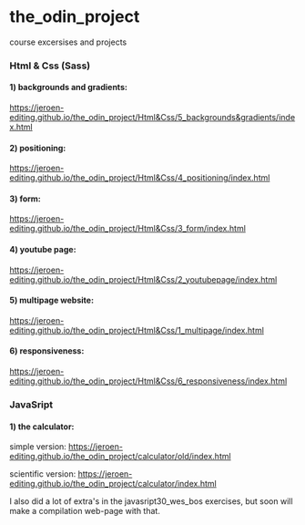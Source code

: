 # the_odin_project
course excersises and projects

### Html & Css (Sass)

#### 1) backgrounds and gradients:
https://jeroen-editing.github.io/the_odin_project/Html&Css/5_backgrounds&gradients/index.html

#### 2) positioning:
https://jeroen-editing.github.io/the_odin_project/Html&Css/4_positioning/index.html

#### 3) form:
https://jeroen-editing.github.io/the_odin_project/Html&Css/3_form/index.html

#### 4) youtube page:
https://jeroen-editing.github.io/the_odin_project/Html&Css/2_youtubepage/index.html

#### 5) multipage website:
https://jeroen-editing.github.io/the_odin_project/Html&Css/1_multipage/index.html

#### 6) responsiveness:
https://jeroen-editing.github.io/the_odin_project/Html&Css/6_responsiveness/index.html



### JavaSript

#### 1) the calculator:
simple version:
https://jeroen-editing.github.io/the_odin_project/calculator/old/index.html

scientific version:
https://jeroen-editing.github.io/the_odin_project/calculator/index.html

I also did a lot of extra's in the javasript30_wes_bos exercises, but soon will make a compilation web-page with that.
